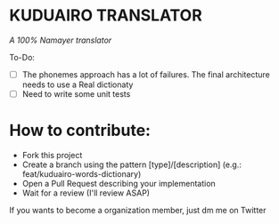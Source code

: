# KUDUAIRO TRANSLATOR
_A 100% Namayer translator_

To-Do:
- [ ] The phonemes approach has a lot of failures. The final architecture needs to use a Real dictionaty
- [ ] Need to write some unit tests

# How to contribute:
 - Fork this project
 - Create a branch using the pattern [type]/[description] (e.g.: feat/kuduairo-words-dictionary)
 - Open a Pull Request describing your implementation
 - Wait for a review (I'll review ASAP)

If you wants to become a organization member, just dm me on Twitter

